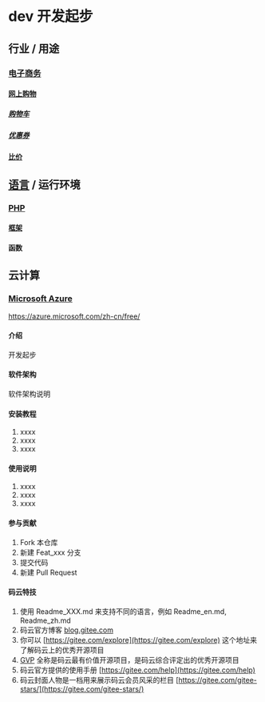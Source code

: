 # dev 开发起步



## 行业 / 用途

### [电子商务](docs/E-commerce)

#### [网上购物](docs/E-commerce/Online_shopping)

##### [购物车](docs/E-commerce/Online_shopping/Shopping_cart_software)

##### [优惠券](docs/E-commerce/Online_shopping/Coupon)

#### [比价](docs/E-commerce/Comparison_shopping_website)



## [语言](docs/Computer_language) / 运行环境

### [PHP](docs/Computer_language/Programming_language/PHP)

#### [框架](docs/Computer_language/Programming_language/PHP/Framework)

#### 函数



## 云计算

### [Microsoft Azure](docs/Cloud_computing/Platform_as_a_service/Microsoft_Azure)

https://azure.microsoft.com/zh-cn/free/



#### 介绍

开发起步

#### 软件架构
软件架构说明


#### 安装教程

1. xxxx
2. xxxx
3. xxxx

#### 使用说明

1. xxxx
2. xxxx
3. xxxx

#### 参与贡献

1. Fork 本仓库
2. 新建 Feat_xxx 分支
3. 提交代码
4. 新建 Pull Request


#### 码云特技

1. 使用 Readme\_XXX.md 来支持不同的语言，例如 Readme\_en.md, Readme\_zh.md
2. 码云官方博客 [blog.gitee.com](https://blog.gitee.com)
3. 你可以 [https://gitee.com/explore](https://gitee.com/explore) 这个地址来了解码云上的优秀开源项目
4. [GVP](https://gitee.com/gvp) 全称是码云最有价值开源项目，是码云综合评定出的优秀开源项目
5. 码云官方提供的使用手册 [https://gitee.com/help](https://gitee.com/help)
6. 码云封面人物是一档用来展示码云会员风采的栏目 [https://gitee.com/gitee-stars/](https://gitee.com/gitee-stars/)
